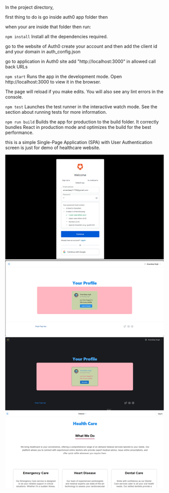 In the project directory,

first thing to do is
go inside auth0 app folder then

when your are inside that folder then run:

`npm install` 
Install all the dependencies required.

go to the website of Auth0 
create your account and then add the client id and your domain in auth_config.json

go to application in Auth0 site
add "http://localhost:3000" in allowed call back URLs

`npm start`
Runs the app in the development mode.
Open http://localhost:3000 to view it in the browser.

The page will reload if you make edits.
You will also see any lint errors in the console.

`npm test`
Launches the test runner in the interactive watch mode.
See the section about running tests for more information.

`npm run build`
Builds the app for production to the build folder.
It correctly bundles React in production mode and optimizes the build for the best performance.

this is a simple Single-Page Application (SPA) with User Authentication
screen is just for demo of healthcare website.

<img  src="https://github.com/AmandeepSingh03/SPA-with-user-authentication/blob/main/auth0%20app/images/login.png">
<img  src="https://github.com/AmandeepSingh03/SPA-with-user-authentication/blob/main/auth0%20app/images/login2.png">
<img  src="https://github.com/AmandeepSingh03/SPA-with-user-authentication/blob/main/auth0%20app/images/login3.png">
<img  src="https://github.com/AmandeepSingh03/SPA-with-user-authentication/blob/main/auth0%20app/images/login5.png">

